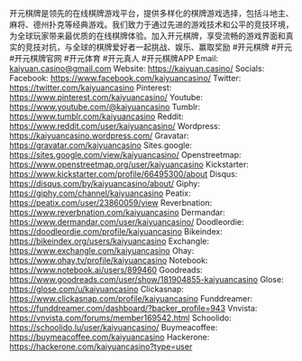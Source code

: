 开元棋牌是领先的在线棋牌游戏平台，提供多样化的棋牌游戏选择，包括斗地主、麻将、德州扑克等经典游戏。我们致力于通过先进的游戏技术和公平的竞技环境，为全球玩家带来最优质的在线棋牌体验。加入开元棋牌，享受流畅的游戏界面和真实的竞技对抗，与全球的棋牌爱好者一起挑战、娱乐、赢取奖励
#开元棋牌 #开元 #开元棋牌官网  #开元体育 #开元真人 #开元棋牌APP
Email: kaiyuan.casino@gmail.com
Website: <a href="https://kaiyuan.casino/">https://kaiyuan.casino/</a>
Socials:
Facebook: <a href="https://www.facebook.com/kaiyuancasino/">https://www.facebook.com/kaiyuancasino/</a>
Twitter: <a href="https://twitter.com/kaiyuancasino">https://twitter.com/kaiyuancasino</a>
Pinterest: <a href="https://www.pinterest.com/kaiyuancasino/">https://www.pinterest.com/kaiyuancasino/</a>
Youtube: <a href="https://www.youtube.com/@kaiyuancasino">https://www.youtube.com/@kaiyuancasino</a>
Tumblr: <a href="https://www.tumblr.com/kaiyuancasino">https://www.tumblr.com/kaiyuancasino</a>
Reddit: <a href="https://www.reddit.com/user/kaiyuancasino/">https://www.reddit.com/user/kaiyuancasino/</a>
Wordpress: <a href="https://kaiyuancasino.wordpress.com/">https://kaiyuancasino.wordpress.com/</a>
Gravatar: <a href="https://gravatar.com/kaiyuancasino">https://gravatar.com/kaiyuancasino</a>
Sites.google: <a href="https://sites.google.com/view/kaiyuancasino/">https://sites.google.com/view/kaiyuancasino/</a>
Openstreetmap: <a href="https://www.openstreetmap.org/user/kaiyuancasino">https://www.openstreetmap.org/user/kaiyuancasino</a>
Kickstarter: <a href="https://www.kickstarter.com/profile/66495300/about">https://www.kickstarter.com/profile/66495300/about</a>
Disqus: <a href="https://disqus.com/by/kaiyuancasino/about/">https://disqus.com/by/kaiyuancasino/about/</a>
Giphy: <a href="https://giphy.com/channel/kaiyuancasino">https://giphy.com/channel/kaiyuancasino</a>
Peatix: <a href="https://peatix.com/user/23860059/view">https://peatix.com/user/23860059/view</a>
Reverbnation: <a href="https://www.reverbnation.com/kaiyuancasino">https://www.reverbnation.com/kaiyuancasino</a>
Dermandar: <a href="https://www.dermandar.com/user/kaiyuancasino/">https://www.dermandar.com/user/kaiyuancasino/</a>
Doodleordie: <a href="https://doodleordie.com/profile/kaiyuancasino">https://doodleordie.com/profile/kaiyuancasino</a>
Bikeindex: <a href="https://bikeindex.org/users/kaiyuancasino">https://bikeindex.org/users/kaiyuancasino</a>
Exchangle: <a href="https://www.exchangle.com/kaiyuancasino">https://www.exchangle.com/kaiyuancasino</a>
Ohay: <a href="https://www.ohay.tv/profile/kaiyuancasino">https://www.ohay.tv/profile/kaiyuancasino</a>
Notebook: <a href="https://www.notebook.ai/users/899460">https://www.notebook.ai/users/899460</a>
Goodreads: <a href="https://www.goodreads.com/user/show/181904855-kaiyuancasino">https://www.goodreads.com/user/show/181904855-kaiyuancasino</a>
Glose: <a href="https://glose.com/u/kaiyuancasino">https://glose.com/u/kaiyuancasino</a>
Clickasnap: <a href="https://www.clickasnap.com/profile/kaiyuancasino">https://www.clickasnap.com/profile/kaiyuancasino</a>
Funddreamer: <a href="https://funddreamer.com/dashboard/?backer_profile=943">https://funddreamer.com/dashboard/?backer_profile=943</a>
Vnvista: <a href="https://vnvista.com/forums/member169542.html">https://vnvista.com/forums/member169542.html</a>
Schoolido: <a href="https://schoolido.lu/user/kaiyuancasino/">https://schoolido.lu/user/kaiyuancasino/</a>
Buymeacoffee: <a href="https://buymeacoffee.com/kaiyuancasino">https://buymeacoffee.com/kaiyuancasino</a>
Hackerone: <a href="https://hackerone.com/kaiyuancasino?type=user">https://hackerone.com/kaiyuancasino?type=user</a>